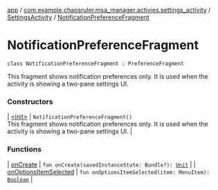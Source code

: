 [app](../../../index.md) / [com.example.chaosruler.msa_manager.activies.settings_activity](../../index.md) / [SettingsActivity](../index.md) / [NotificationPreferenceFragment](.)

# NotificationPreferenceFragment

`class NotificationPreferenceFragment : PreferenceFragment`

This fragment shows notification preferences only. It is used when the
activity is showing a two-pane settings UI.

### Constructors

| [&lt;init&gt;](-init-.md) | `NotificationPreferenceFragment()`<br>This fragment shows notification preferences only. It is used when the activity is showing a two-pane settings UI. |

### Functions

| [onCreate](on-create.md) | `fun onCreate(savedInstanceState: Bundle?): `[`Unit`](https://kotlinlang.org/api/latest/jvm/stdlib/kotlin/-unit/index.html) |
| [onOptionsItemSelected](on-options-item-selected.md) | `fun onOptionsItemSelected(item: MenuItem): `[`Boolean`](https://kotlinlang.org/api/latest/jvm/stdlib/kotlin/-boolean/index.html) |

